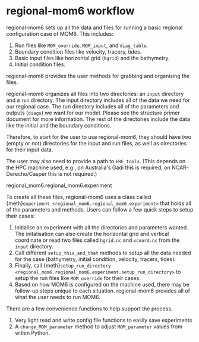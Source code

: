 # regional-mom6 workflow

regional-mom6 sets up all the data and files for running a basic regional configuration case of MOM6.
This includes:

1. Run files like ``MOM_override``, ``MOM_input``, and ``diag_table``.
2. Boundary condition files like velocity, tracers, tides.
3. Basic input files like horizontal grid (``hgrid``) and the bathymetry.
4. Initial condition files.

regional-mom6 provides the user methods for grabbing and organising the files.

regional-mom6 organizes all files into two directories: an ``input`` directory and a ``run`` directory.
The input directory includes all of the data we need for our regional case. The run directory includes all of the parameters and outputs (``diags``) we want for our model. Please see the structure primer document for more information. The rest of the directories include the data like the initial and the boundary conditions.

Therefore, to start for the user to use regional-mom6, they should have two (empty or not) directories for the input and run files, as well as directories for their input data.

The user may also need to provide a path to ``FRE_tools``. (This depends on the HPC machine used, e.g., on Australia's Gadi this is required, on NCAR-Derecho/Casper this is not required.)

regional_mom6.regional_mom6.experiment

To create all these files, regional-mom6 uses a class called {meth}`experiment <regional_mom6.regional_mom6.experiment>` that holds all of the parameters and methods. Users can follow a few quick steps to setup their cases:
1. Initialise an experiment with all the directories and parameters wanted. The initalisation can also create the horizontal grid and vertical coordinate or read two files called ``hgrid.nc`` and ``vcoord.nc`` from the ``input`` directory.
2. Call different ``setup_this_and_that`` methods to setup all the data needed for the case (bathymetry, initial condition, velocity, tracers, tides).
3. Finally, call {meth}`setup_run_directory <regional_mom6.regional_mom6.experiment.setup_run_directory>` to setup the run files like ``MOM_override`` for their cases.
1. Based on how MOM6 is configured on the machine used, there may be follow-up steps unique to each situation. regional-mom6 provides all of what the user needs to run MOM6.

There are a few convenience functions to help support the process.
1. Very light read and write config file functions to easily save experiments
2. A ``change_MOM_parameter`` method to adjust ``MOM_parameter`` values from within Python.
